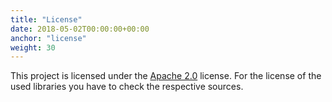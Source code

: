 ```yaml
---
title: "License"
date: 2018-05-02T00:00:00+00:00
anchor: "license"
weight: 30
---
```


This project is licensed under the [Apache 2.0](https://github.com/kubehippie/database-operator/blob/master/LICENSE) license. For the license of the used libraries you have to check the respective sources.
